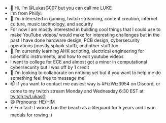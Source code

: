 - 👋 Hi, I’m @LukasG007 but you can call me LUKE
- I'm from Philly!
- 👀 I’m interested in gaming, twitch streaming, content creation, internet culture, music technology, and security
- For now I am mostly interested in building cool things that I could use to make YouTube videos/ would make for interesting challenges but in the past I have done hardware design, PCB design, cybersecurity operations (mostly splunk stuff), and other stuff too
- 🌱 I’m currently learning AHK scripting, electrical engineering for scientific instruments, and how to edit youtube videos
- I went to college for ECE and almost got a minor in computational cybersecurity but I was off by 1 credit 
- 💞️ I’m looking to collaborate on nothing yet but if you want to help me do something feel free to message me!
- 📫 If you want to contact me easiest way is #FizWiz3954 on Discord, or come to my twitch stream Monday and Wednesday 6:30 EST at [twitch.tv/LukasG](url)
- 😄 Pronouns: HE/HIM
- ⚡ Fun fact: I worked on the beach as a lifeguard for 5 years and I won medals for rowing :)

<!---
LukasG007/LukasG007 is a ✨ special ✨ repository because its `README.md` (this file) appears on your GitHub profile.
You can click the Preview link to take a look at your changes.
--->
